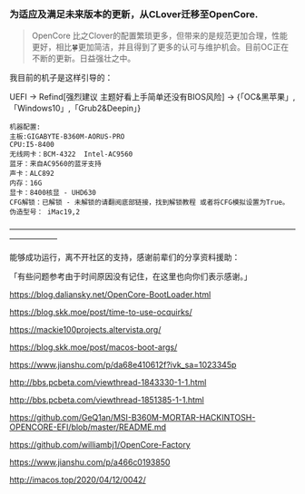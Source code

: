 ### 为适应及满足未来版本的更新，从CLover迁移至OpenCore.

> OpenCore 比之Clover的配置繁琐更多，但带来的是规范更加合理，性能更好，相比🍀更加简洁，并且得到了更多的认可与维护机会。目前OC正在不断的更新。日益强壮之中。
>

我目前的机子是这样引导的：

UEFI  ->   Refind[强烈建议 主题好看上手简单还没有BIOS风险] -> {「OC&黑苹果」,「Windows10」,「Grub2&Deepin」}

```
机器配置:
主板:GIGABYTE-B360M-AORUS-PRO
CPU:I5-8400
无线网卡：BCM-4322  Intel-AC9560 
蓝牙：来自AC9560的蓝牙支持 
声卡：ALC892
内存：16G
显卡：8400核显 - UHD630
CFG解锁：已解锁 - 未解锁的请翻阅底部链接，找到解锁教程 或者将CFG模拟设置为True。
伪造型号： iMac19,2
```

——————————————————————————————————————————


能够成功运行，离不开社区的支持，感谢前辈们的分享资料援助：

「有些问题参考由于时间原因没有记住，在这里也向你们表示感谢。」

https://blog.daliansky.net/OpenCore-BootLoader.html

https://blog.skk.moe/post/time-to-use-ocquirks/

https://mackie100projects.altervista.org/

https://blog.skk.moe/post/macos-boot-args/

https://www.jianshu.com/p/da68e410612f?ivk_sa=1023345p

http://bbs.pcbeta.com/viewthread-1843330-1-1.html

http://bbs.pcbeta.com/viewthread-1851385-1-1.html

https://github.com/GeQ1an/MSI-B360M-MORTAR-HACKINTOSH-OPENCORE-EFI/blob/master/README.md

https://github.com/williambj1/OpenCore-Factory

https://www.jianshu.com/p/a466c0193850

http://imacos.top/2020/04/12/0042/
